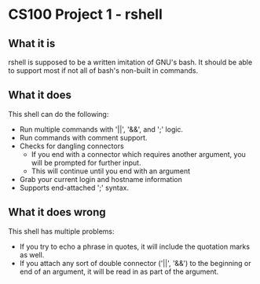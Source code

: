 # CS100 Project 1 - rshell

## What it is

rshell is supposed to be a written imitation of GNU's bash. It should be able to support most if not all of bash's non-built in commands.

## What it does

This shell can do the following:
* Run multiple commands with '||', '&&', and ';' logic.
* Run commands with comment support. 
* Checks for dangling connectors
    * If you end with a connector which requires another argument, you will be prompted for further input.
    * This will continue until you end with an argument
* Grab your current login and hostname information
* Supports end-attached ';' syntax.

## What it does wrong

This shell has multiple problems:
* If you try to echo a phrase in quotes, it will include the quotation marks as well.
* If you attach any sort of double connector ('||', '&&') to the beginning or end of an argument, it will be read in as part of the argument.
